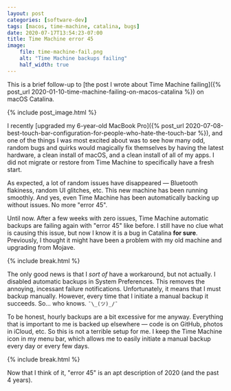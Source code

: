 ```yaml
---
layout: post
categories: [software-dev]
tags: [macos, time-machine, catalina, bugs]
date: 2020-07-17T13:54:23-07:00
title: Time Machine error 45
image:
    file: time-machine-fail.png
    alt: "Time Machine backups failing"
    half_width: true
---
```


This is a brief follow-up to [the post I wrote about Time Machine failing]({% post_url 2020-01-10-time-machine-failing-on-macos-catalina %}) on macOS Catalina.

<!--excerpt-->

{% include post_image.html %}

I recently [upgraded my 6-year-old MacBook Pro]({% post_url 2020-07-08-best-touch-bar-configuration-for-people-who-hate-the-touch-bar %}), and one of the things I was most excited about was to see how many odd, random bugs and quirks would magically fix themselves by having the latest hardware, a clean install of macOS, and a clean install of all of my apps. I did not migrate or restore from Time Machine to specifically have a fresh start.

As expected, a lot of random issues have disappeared &mdash; Bluetooth flakiness, random UI glitches, etc. This new machine has been running smoothly. And yes, even Time Machine has been automatically backing up without issues. No more "error 45".

Until now. After a few weeks with zero issues, Time Machine automatic backups are failing again with "error 45" like before. I still have no clue what is causing this issue, but now I know it is a bug in Catalina **for sure**. Previously, I thought it might have been a problem with my old machine and upgrading from Mojave.

{% include break.html %}

The only good news is that I _sort of_ have a workaround, but not actually. I disabled automatic backups in System Preferences. This removes the annoying, incessant failure notifications. Unfortunately, it means that I must backup manually. However, every time that I initiate a manual backup it succeeds. So... who knows.  `¯\_(ツ)_/¯`

To be honest, hourly backups are a bit excessive for me anyway. Everything that is important to me is backed up elsewhere &mdash; code is on GitHub, photos in iCloud, etc. So this is not a terrible setup for me. I keep the Time Machine icon in my menu bar, which allows me to easily initiate a manual backup every day or every few days.

{% include break.html %}

Now that I think of it, "error 45" is an apt description of 2020 (and the past 4 years).
